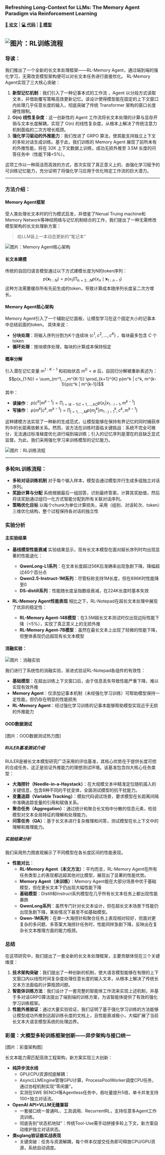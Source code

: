 ### Refreshing Long-Context for LLMs: The Memory Agent Paradigm via Reinforcement Learning

**[📄 论文](https://arxiv.org/abs/xxx)** | **[💻 代码](https://github.com/your-repo/RL-MemoryAgent)** | **[🧠 模型](https://huggingface.co/your-org/RL-MemoryAgent)**

![图片：RL训练流程](figs/main_result_00.png)
---

### 导读：
我们推出了一个全新的长文本处理框架——RL-Memory Agent，通过端到端的强化学习，无需改变模型架构便可以对长文本任务进行直接优化。
RL-Memory Agent实现了三大核心突破：

1.  **新型记忆机制**：我们引入了一种记事本式的工作流 ，Agent 以分段方式读取文本，并借助覆写策略高效更新记忆。该设计使得模型能在固定的上下文窗口内处理几乎任意长度的输入，彻底突破了传统 Transformer 架构的窗口长度硬性限制。
2.  **O(n) 线性复杂度**：这一创新性的 Agent 工作流将长文本处理的计算与显存开销与文本长度解耦，实现了 O(n) 的线性复杂度，从根本上解决了传统注意力机制面临的二次方增长瓶颈。
3.  **强化学习驱动的外推能力**：我们改进了 GRPO 算法，使其能支持独立上下文的多轮对话生成训练。基于此，我们训练的 Memory Agent 展现了前所未有的外推性能，将在 32K 上下文数据上训练，成功无损外推至 3.5M 长度的问答任务中（性能下降<5%）。

这项工作以一种简洁而高效的方式，首次实现了真正意义上的、由强化学习赋予的可训练记忆能力，充分证明了将强化学习应用于优化特定工作流的巨大潜力。

---

### 方法介绍：

#### Memory Agent框架
受人类处理长文本时的行为模式启发，并借鉴了Nerual Truing machine和Memory Network等神经网络与记忆机制结合的工作，我们提出了一种无需修改模型架构的长文处理新方案：

> 给LLM装上一本动态更新的“笔记本”

![图片：Memory Agent核心架构](figs/method_00.png)

#### 长文本建模
传统的自回归语言模型通过以下方式建模长度为N的token序列：
$$p(\mathbf{x}_{1:N})=p(x_1)\prod_{n=2\ldots N}p(x_n \mid \mathbf{x}_{1:n-1})$$
这种方法需要缓存所有先前生成的token，导致计算成本随序列长度呈二次方增长。

#### Memory Agent核心架构

Memory Agent引入了一个辅助记忆面板，让模型学习在这个固定大小的记事本中总结前面的token。
具体来说：

* **分块处理**：将输入序列分割为K个连续块 $(c^1, c^2, ..., c^K)$ ，每块最多包含 $C$ 个token
* **循环处理**：按块顺序处理，每块的计算成本保持恒定

#### 概率分解
引入潜在记忆变量 $m^{1:K-1}$ 和初始状态 $m^0 = \emptyset$ 后，自回归分解被重新表述为：
$$p(x_{1:N}) = \sum_{m^1,...,m^{K-1}} \prod_{k=1}^{K} p(m^k | c^k, m^{k-1})p(c^k | m^{k-1})$$
其中：

* **读操作**： $p(c^k | m^{k-1}) = \prod_{i=(k-1)C+1,...,kC} p(x_i | x_{1:i-1}, m^{k-1})$
* **写操作**： $p(m^k | c^k, m^{k-1}) = \prod_{j=1,...,M} p(m^k_j | m^k_{1:j-1}, c^k, m^{k-1})$

这种建模方法实现了一种新的生成范式，让模型能够在保持有界记忆的同时捕获序列中的长距离依赖关系。然而，该方法在训练时面临关键挑战：系统不完全可微分，无法通过标准梯度优化进行端到端训练；引入的记忆序列是潜在的且缺乏显式监督。为此，我们采用强化学习来训练模型的记忆能力。

![图片：RL训练流程](figs/algo_00.png)

---

### 多轮RL训练流程：

* **多轮对话训练机制**
    对于每个输入样本，模型会通过模型并行生成多组独立对话序列。
* **奖励计算与分配**
    系统根据最后一组回答，识别最终答案，计算其奖励值，然后将该奖励通过组归一化方式智能分配到所有关联对话序列。
* **策略优化目标**
    以每个chunk为单位计算损失，采用（组别、对话轮次、token）三维优化结构，整个过程保持各对话的独立性

### 实验分析

#### 主实验结果


* **基线模型性能衰减**
    实验结果显示，现有长文本模型在面对超长序列时均出现显著的性能退化：
    * **QwenLong-L1系列**：在文本长度超过56K后准确率出现急剧下降，降幅超过40个百分点
    * **Qwen2.5-Instruct-1M系列**：尽管标称支持1M长度，但在896K时性能降至0
    * **DS-distill系列**：性能随长度呈指数级衰减，在224K长度时基本失效

* **RL-Memory Agent性能表现**
    相比之下，RL-Notepad在超长文本处理中展现了优异的稳定性：
    * **RL-Memory Agent-14B模型**：在3.5M超长文本测试时仅出现边际性能下降（<5%），实现了真正意义上的无损外推
    * **RL-Memory Agent-7B模型**：虽然在最长文本上出现了轻微的性能下降，但整体表现仍远超现有长文本模型

#### 消融实验：

![图片：消融实验](figs/ablation.png)

我们进行了系统性的消融实验，渐进式验证RL-Notepad各组件的有效性：

* **基础模型**：在超出训练上下文窗口后，由于信息丢失导致性能严重下降，难以实现有效外推
* **Memory Agent**：仅添加记事本机制（未经强化学习训练）可帮助模型保持一定性能，但仍存在明显的性能损失
* **RL-Memory Agent**：经过强化学习训练的记事本能够帮助模型实现近乎无损的外推能力

#### OOD数据测试

[图片：OOD数据测试热力图]

##### RULER基准测试介绍
RULER是被长文本模型研究广泛采用的评估基准，其核心优势在于提供长度可控的合成任务，这正是验证外推能力的理想测试环境。该基准包含四大核心任务类型：

* **大海捞针（Needle-in-a-Haystack）**：在大规模文本中精准定位随机插入的关键信息，包含8种不同的干扰变体，全面测试模型的抗干扰能力。
* **变量追踪（Variable Tracking）**：模拟代码调试场景，要求模型在长距离间隔中准确追踪变量的引用和赋值关系。
* **聚合任务（Aggregation）**：通过统计和聚合长文档中分散的信息元素，检验模型对文本全局特征的理解和处理能力。
* **问答任务（QA）**：基于长文本进行复杂推理和问答，测试模型在长上下文中的理解和推理能力。

##### 实验结果分析
我们采用热力图直观展示了不同模型在各长度区间的性能表现。

* **性能对比**：
    * **RL-Memory Agent（本文方法）**：平均而言，RL-Memory Agent在所有任务类型上的表现都远超其他对比模型，展现出了显著的性能优势。
    * **Memory Agent（未训练）**：Memory Agent能在大部分场景中优于基础模型，但在更长文本下仍出现大幅性能下降
    * **基础模型**：Distill和Instruct系列模型在几乎所有长文本任务上都出现性能暴跌
    * **QwenLong系列**：虽然专门针对长文本设计，但在超长文本场景下性能仍出现急剧下降，某些情况下甚至不如基础模型。
    * **Qwen-1M系列**：在单一大海捞针和聚合任务上表现相对较好，但面对更复杂的多问题、多答案大海捞针任务时，性能同样急剧下降，反映出在复杂长文本推理方面的能力瓶颈。

### 总结
在这项研究中，我们提出了一套全新的长文本处理框架，主要贡献体现在三个关键维度：

1.  **技术架构突破**：我们提出了一种创新的机制，使大语言模型能够在有限的上下文窗口内以线性时间复杂度处理任意长度的输入文本，从根本上解决了传统长文本方法面临的计算瓶颈问题。
2.  **智能体训练方法**：我们设计了一套完整的智能体工作流来实现上述机制，并基于多对话GRPO算法提出了端到端的训练方案，为该智能体提供了有效的强化学习训练框架。
3.  **性能外推验证**：通过大量实验验证，我们证明了基于强化学习训练的方法能够让模型成功外推到远超训练长度的文档上，且性能衰减极小，大幅扩展了当前长文本大语言模型系统的处理边界。

### 彩蛋：大模型多轮训练框架创新——异步架构与接口统一

[图片：彩蛋架构图]

长文本能力需匹配高效工程架构，新方案实现三大创新：

* **纯异步流水线**
    * GPU/CPU资源彻底解耦：
    * AsyncLLMEngine管理GPU计算，ProcessPoolWorker调度CPU任务，通过协程机制实现“零闲置”。
    * 实测在SWE BENCH等Agentless任务中，吞吐量提升5倍，单卡并发支持100+独立对话流。
* **OpenAI API+VLLM无缝兼容**
    * 一套接口统一普通RL、工具调用、RecurrentRL，支持任意多Agent工作流训练。
    * 彻底告别“状态机地狱”：传统Tool-Use需手动拼接多轮上下文，新方案自动维护独立对话状态。
* **类sglang验证器实战表现**
    * 关键突破：任务与资源解耦，每个样本仅提交任务即可释放CPU/GPU资源，系统自动调度。
